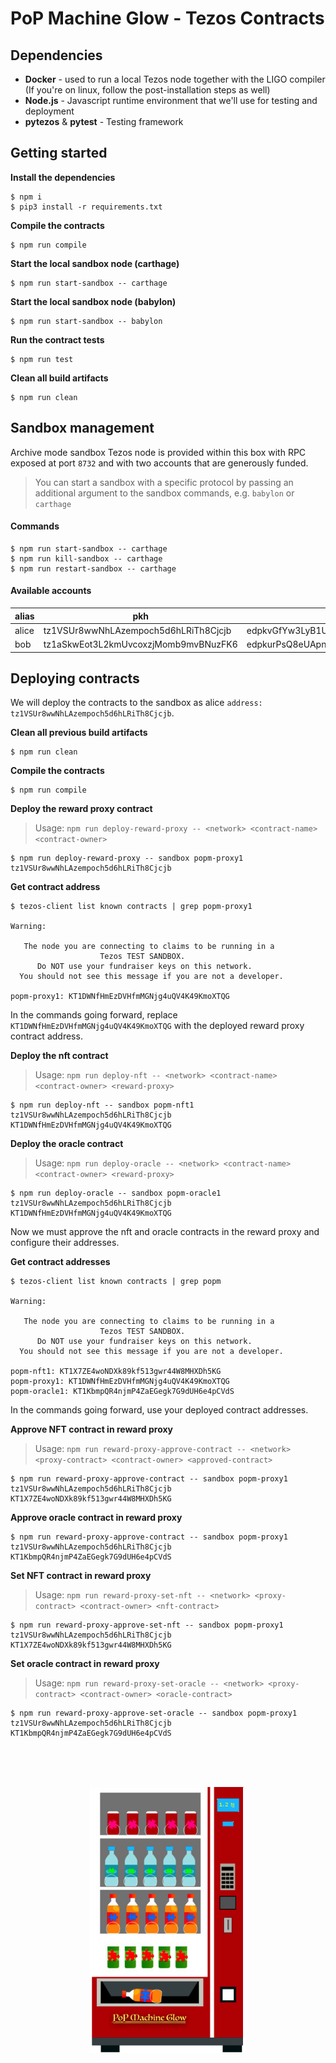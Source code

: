 # PoP Machine Glow - Tezos Contracts

## Dependencies

- **Docker** - used to run a local Tezos node together with the LIGO compiler (If you're on linux, follow the post-installation steps as well)
- **Node.js** - Javascript runtime environment that we'll use for testing and deployment
- **pytezos** & **pytest** - Testing framework

## Getting started

**Install the dependencies**
```shell
$ npm i
$ pip3 install -r requirements.txt
```

**Compile the contracts**
```shell
$ npm run compile
```

**Start the local sandbox node (carthage)**
```shell
$ npm run start-sandbox -- carthage
```

**Start the local sandbox node (babylon)**
```shell
$ npm run start-sandbox -- babylon
```

**Run the contract tests**
```shell
$ npm run test
```

**Clean all build artifacts**
```shell
$ npm run clean
```

## Sandbox management

Archive mode sandbox Tezos node is provided within this box with RPC exposed at port `8732` and with two accounts that are generously funded.

> You can start a sandbox with a specific protocol by passing an additional argument to the sandbox commands, e.g. `babylon` or `carthage`

#### Commands

```shell
$ npm run start-sandbox -- carthage
$ npm run kill-sandbox -- carthage
$ npm run restart-sandbox -- carthage
```

#### Available accounts
|alias  |pkh  |pk  |sk   |
|---|---|---|---|
|alice   |tz1VSUr8wwNhLAzempoch5d6hLRiTh8Cjcjb   |edpkvGfYw3LyB1UcCahKQk4rF2tvbMUk8GFiTuMjL75uGXrpvKXhjn   |edsk3QoqBuvdamxouPhin7swCvkQNgq4jP5KZPbwWNnwdZpSpJiEbq   |
|bob   |tz1aSkwEot3L2kmUvcoxzjMomb9mvBNuzFK6   |edpkurPsQ8eUApnLUJ9ZPDvu98E8VNj4KtJa1aZr16Cr5ow5VHKnz4   |edsk3RFfvaFaxbHx8BMtEW1rKQcPtDML3LXjNqMNLCzC3wLC1bWbAt   |

## Deploying contracts

We will deploy the contracts to the sandbox as alice `address: tz1VSUr8wwNhLAzempoch5d6hLRiTh8Cjcjb`.

**Clean all previous build artifacts**
```shell
$ npm run clean
```

**Compile the contracts**
```shell
$ npm run compile
```

**Deploy the reward proxy contract**
> Usage: `npm run deploy-reward-proxy -- <network> <contract-name> <contract-owner>`

```shell
$ npm run deploy-reward-proxy -- sandbox popm-proxy1 tz1VSUr8wwNhLAzempoch5d6hLRiTh8Cjcjb
```

**Get contract address**
```shell
$ tezos-client list known contracts | grep popm-proxy1

Warning:

   The node you are connecting to claims to be running in a
                    Tezos TEST SANDBOX.
      Do NOT use your fundraiser keys on this network.
  You should not see this message if you are not a developer.

popm-proxy1: KT1DWNfHmEzDVHfmMGNjg4uQV4K49KmoXTQG
```

In the commands going forward, replace `KT1DWNfHmEzDVHfmMGNjg4uQV4K49KmoXTQG` with the deployed reward proxy contract address.

**Deploy the nft contract**
> Usage: `npm run deploy-nft -- <network> <contract-name> <contract-owner> <reward-proxy>`

```shell
$ npm run deploy-nft -- sandbox popm-nft1 tz1VSUr8wwNhLAzempoch5d6hLRiTh8Cjcjb KT1DWNfHmEzDVHfmMGNjg4uQV4K49KmoXTQG
```

**Deploy the oracle contract**
> Usage: `npm run deploy-oracle -- <network> <contract-name> <contract-owner> <reward-proxy>`

```shell
$ npm run deploy-oracle -- sandbox popm-oracle1 tz1VSUr8wwNhLAzempoch5d6hLRiTh8Cjcjb KT1DWNfHmEzDVHfmMGNjg4uQV4K49KmoXTQG
```

Now we must approve the nft and oracle contracts in the reward proxy and configure their addresses.

**Get contract addresses**
```shell
$ tezos-client list known contracts | grep popm

Warning:

   The node you are connecting to claims to be running in a
                    Tezos TEST SANDBOX.
      Do NOT use your fundraiser keys on this network.
  You should not see this message if you are not a developer.

popm-nft1: KT1X7ZE4woNDXk89kf513gwr44W8MHXDh5KG
popm-proxy1: KT1DWNfHmEzDVHfmMGNjg4uQV4K49KmoXTQG
popm-oracle1: KT1KbmpQR4njmP4ZaEGegk7G9dUH6e4pCVdS
```

In the commands going forward, use your deployed contract addresses.

**Approve NFT contract in reward proxy**
> Usage: `npm run reward-proxy-approve-contract -- <network> <proxy-contract> <contract-owner> <approved-contract>`

```shell
$ npm run reward-proxy-approve-contract -- sandbox popm-proxy1 tz1VSUr8wwNhLAzempoch5d6hLRiTh8Cjcjb KT1X7ZE4woNDXk89kf513gwr44W8MHXDh5KG
```

**Approve oracle contract in reward proxy**
```shell
$ npm run reward-proxy-approve-contract -- sandbox popm-proxy1 tz1VSUr8wwNhLAzempoch5d6hLRiTh8Cjcjb KT1KbmpQR4njmP4ZaEGegk7G9dUH6e4pCVdS
```

**Set NFT contract in reward proxy**
> Usage: `npm run reward-proxy-set-nft -- <network> <proxy-contract> <contract-owner> <nft-contract>`

```shell
$ npm run reward-proxy-approve-set-nft -- sandbox popm-proxy1 tz1VSUr8wwNhLAzempoch5d6hLRiTh8Cjcjb KT1X7ZE4woNDXk89kf513gwr44W8MHXDh5KG
```

**Set oracle contract in reward proxy**
> Usage: `npm run reward-proxy-set-oracle -- <network> <proxy-contract> <contract-owner> <oracle-contract>`

```shell
$ npm run reward-proxy-approve-set-oracle -- sandbox popm-proxy1 tz1VSUr8wwNhLAzempoch5d6hLRiTh8Cjcjb KT1KbmpQR4njmP4ZaEGegk7G9dUH6e4pCVdS
```

<br/><br/><br/>
<p align="center">
  <img width="250px" height="auto" src="https://raw.githubusercontent.com/Chain-of-Insight/pop-machine-glow/master/Documentation/assets/img/pop_machine.png">
</p>
